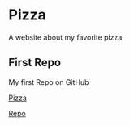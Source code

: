 # Pizza

A website about my favorite pizza

## First Repo


My first Repo on GitHub

[Pizza](https://jae-davis.github.io/pizza/)

[Repo](https://github.com/Jae-Davis/pizza)
